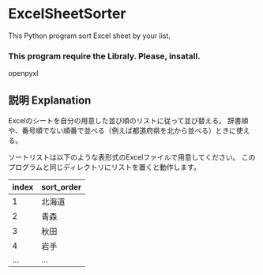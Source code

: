 # ExcelSheetSorter
This Python program sort Excel sheet by your list.

### This program require the Libraly. Please, insatall.
openpyxl

## 説明 Explanation
Excelのシートを自分の用意した並び順のリストに従って並び替える。
辞書順や、番号順でない順番で並べる（例えば都道府県を北から並べる）ときに使える。

ソートリストは以下のような表形式のExcelファイルで用意してください。
このプログラムと同じディレクトリにリストを置くと動作します。

|index|sort_order|
---|---
|1|北海道|
|2|青森|
|3|秋田|
|4|岩手|
|…|…|
